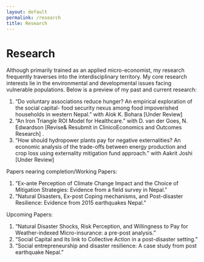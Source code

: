 ```yaml
---
layout: default
permalink: /research
title: Research
---
```


Research
========

Although primarily trained as an applied micro-economist, my research frequently traverses into the interdisciplinary territory. My core research interests lie in the environmental and developmental issues facing vulnerable populations. Below is a preview of my past and current research:

1. “Do voluntary associations reduce hunger? An empirical exploration of the social  capital- food security nexus among food impoverished households in western Nepal.” with Alok K. Bohara [Under Review]
2. “An Iron Triangle ROI Model for Healthcare.” with D. van der Goes, N. Edwardson [Revise& Resubmit in ClinicoEconomics and Outcomes Research] .
3. “How should hydropower plants pay for negative externalities? An economic analysis of the trade-offs between energy production and crop loss using externality mitigation fund approach.” with Aakrit Joshi [Under Review]

Papers nearing completion/Working Papers: 

1. “Ex-ante Perception of Climate Change Impact and the Choice of Mitigation Strategies: Evidence from a field survey in Nepal.”
2. “Natural Disasters, Ex-post Coping mechanisms, and Post-disaster Resilience: Evidence from 2015 earthquakes Nepal.”

Upcoming Papers:

1. “Natural Disaster Shocks, Risk Perception, and Willingness to Pay for Weather-indexed Micro-insurance: a pre-post analysis.”
3. “Social Capital and its link to Collective Action in a post-disaster setting.”
4. “Social entrepreneurship and disaster resilience: A case study from post earthquake Nepal.”
